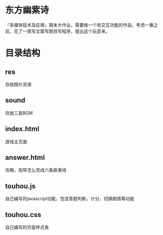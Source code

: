 # 东方幽紫诗

『多媒体技术及应用』期末大作业，需要做一个有交互功能的作品，考虑一番之后，花了一周写文案写题目写程序，搓出这个玩意来。

# 目录结构

## res

存放图片资源

## sound

存放三首BGM

## index.html

游戏主页面

## answer.html

攻略，指导怎么完成六条故事线

## touhou.js

自己编写的javascript功能，包含答题判断，计分，切换剧情等功能

## touhou.css

自己编写的页面样式表